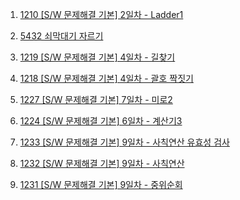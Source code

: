 1. [1210 [S/W 문제해결 기본] 2일차 - Ladder1](https://swexpertacademy.com/main/code/problem/problemList.do?problemTitle=1210&orderBy=FIRST_REG_DATETIME&select-1=&pageSize=10&pageIndex=1)

2. [5432 쇠막대기 자르기](https://swexpertacademy.com/main/code/problem/problemList.do?problemTitle=5432&orderBy=FIRST_REG_DATETIME&select-1=&pageSize=10&pageIndex=1)
3. [1219 [S/W 문제해결 기본] 4일차 - 길찾기](https://swexpertacademy.com/main/code/problem/problemList.do?problemTitle=1219&orderBy=FIRST_REG_DATETIME&select-1=&pageSize=10&pageIndex=1)
4. [1218 [S/W 문제해결 기본] 4일차 - 괄호 짝짓기](https://swexpertacademy.com/main/code/problem/problemList.do?problemTitle=1218&orderBy=FIRST_REG_DATETIME&select-1=&pageSize=10&pageIndex=1)
5. [1227 [S/W 문제해결 기본] 7일차 - 미로2](https://swexpertacademy.com/main/code/problem/problemList.do?problemTitle=1227&orderBy=FIRST_REG_DATETIME&select-1=&pageSize=10&pageIndex=1)
6. [1224 [S/W 문제해결 기본] 6일차 - 계산기3](https://swexpertacademy.com/main/code/problem/problemList.do?problemTitle=1224&orderBy=FIRST_REG_DATETIME&select-1=&pageSize=10&pageIndex=1)
7. [1233 [S/W 문제해결 기본] 9일차 - 사칙연산 유효성 검사](https://swexpertacademy.com/main/code/problem/problemList.do?problemTitle=1233&orderBy=FIRST_REG_DATETIME&select-1=&pageSize=10&pageIndex=1)
8. [1232 [S/W 문제해결 기본] 9일차 - 사칙연산](https://swexpertacademy.com/main/code/problem/problemList.do?problemTitle=1232&orderBy=FIRST_REG_DATETIME&select-1=&pageSize=10&pageIndex=1)
9. [1231 [S/W 문제해결 기본] 9일차 - 중위순회](https://swexpertacademy.com/main/code/problem/problemList.do?problemTitle=1231&orderBy=FIRST_REG_DATETIME&select-1=&pageSize=10&pageIndex=1)
<!-- 10. [](https://swexpertacademy.com/main/code/problem/problemList.do?problemTitle=1210&orderBy=FIRST_REG_DATETIME&select-1=&pageSize=10&pageIndex=1)


11. [](https://swexpertacademy.com/main/code/problem/problemList.do?problemTitle=1210&orderBy=FIRST_REG_DATETIME&select-1=&pageSize=10&pageIndex=1) -->

